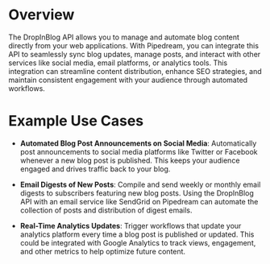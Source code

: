 # Overview

The DropInBlog API allows you to manage and automate blog content directly from your web applications. With Pipedream, you can integrate this API to seamlessly sync blog updates, manage posts, and interact with other services like social media, email platforms, or analytics tools. This integration can streamline content distribution, enhance SEO strategies, and maintain consistent engagement with your audience through automated workflows.

# Example Use Cases

- **Automated Blog Post Announcements on Social Media**: Automatically post announcements to social media platforms like Twitter or Facebook whenever a new blog post is published. This keeps your audience engaged and drives traffic back to your blog.

- **Email Digests of New Posts**: Compile and send weekly or monthly email digests to subscribers featuring new blog posts. Using the DropInBlog API with an email service like SendGrid on Pipedream can automate the collection of posts and distribution of digest emails.

- **Real-Time Analytics Updates**: Trigger workflows that update your analytics platform every time a blog post is published or updated. This could be integrated with Google Analytics to track views, engagement, and other metrics to help optimize future content.
